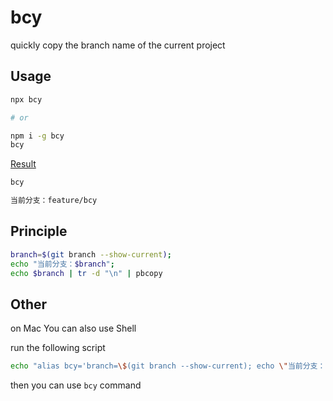 # bcy
quickly copy the branch name of the current project

## Usage

```sh
npx bcy

# or

npm i -g bcy
bcy
```

[Result](https://app.warp.dev/block/t2lXKscIeJ3rEfqMxrWadp)
```sh
bcy

当前分支：feature/bcy
```

## Principle

```sh
branch=$(git branch --show-current);
echo "当前分支：$branch"; 
echo $branch | tr -d "\n" | pbcopy
```

## Other
on Mac You can also use Shell

run the following script
```sh
echo "alias bcy='branch=\$(git branch --show-current); echo \"当前分支：\$branch\"; echo \$branch | tr -d \"\\\\n\" | pbcopy'" >> ~/.zshrc
```

then you can use `bcy` command
